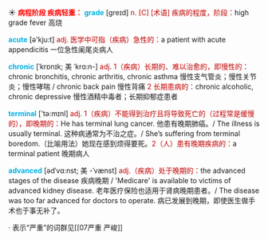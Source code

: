 ☀ <font color="red">**病程阶段 疾病轻重：**</font>
<font color="sky blue">**grade**</font> [ɡreɪd] 
<font color="#c00000">n. [C] [术语] 疾病的程度，阶段：</font>high grade fever 高烧

<font color="sky blue">**acute**</font> [ə'kju:t] 
<font color="#c00000">adj. 医学中可指（疾病）急性的：</font>a patient with acute appendicitis 一位急性阑尾炎病人

<font color="sky blue">**chronic**</font> [ˈkrɒnɪk; 美 ˈkrɑ:n-]
<font color="#c00000">adj. 1（疾病）长期的、难以治愈的，即慢性的：</font>chronic bronchitis, chronic arthritis, chronic asthma 慢性支气管炎；慢性关节炎；慢性哮喘 / chronic back pain 慢性背痛 <font color="#c00000">2 长期患病的：</font>chronic alcoholic, chronic depressive 慢性酒精中毒者；长期抑郁症患者

<font color="sky blue">**terminal**</font> ['tə:mɪnl] 
<font color="#c00000">adj. 1（疾病）不能得到治疗且将导致死亡的（过程常是缓慢的），即晚期的：</font>He has terminal lung cancer. 他患有晚期肺癌。/ The illness is usually terminal. 这种病通常为不治之症。/ She’s suffering from terminal boredom.（比喻用法）她现在感到烦得要死。<font color="#c00000">2（人）患有晚期疾病的：</font>a terminal patient 晚期病人
           
<font color="sky blue">**advanced**</font> [ədˈvɑ:nst; 美 -ˈvænst]
<font color="#c00000">adj.（疾病）处于晚期的：</font>the advanced stages of the disease 疾病晚期 / 'Medicare' is available to victims of advanced kidney disease. 老年医疗保险也适用于肾病晚期患者。/ The disease was too far advanced for doctors to operate. 病已发展到晚期，即使医生做手术也于事无补了。
        
· 表示“严重”的词群见[[07严重 严峻]]
